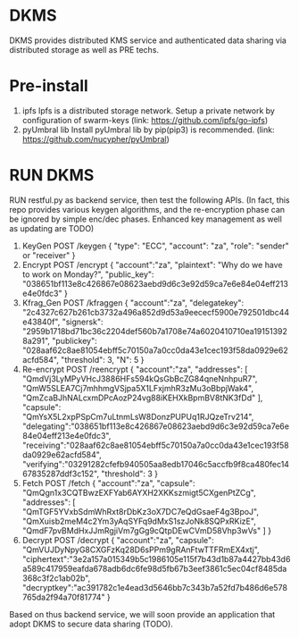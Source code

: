 # DKMS
DKMS provides distributed KMS service and authenticated data sharing via distributed storage as well as PRE techs.

# Pre-install
1. ipfs
Ipfs is a distributed storage network. Setup a private network by configuration of swarm-keys (link: https://github.com/ipfs/go-ipfs)
2. pyUmbral lib
Install pyUmbral lib by pip(pip3) is recommended. (link: https://github.com/nucypher/pyUmbral)

# RUN DKMS
RUN restful.py as backend service, then test the following APIs. (In fact, this repo provides various keygen algorithms, and the re-encryption phase can be ignored by simple enc/dec phases. Enhanced key management as well as updating are TODO)
1. KeyGen
POST /keygen { "type": "ECC", "account": "za", "role": "sender" or "receiver" }
2. Encrypt
POST /encrypt { "account":"za", "plaintext": "Why do we have to work on Monday?", "public_key": "038651bf113e8c426867e08623aebd9d6c3e92d59ca7e6e84e04eff213e4e0fdc3" }
3. Kfrag_Gen
POST /kfraggen { "account":"za", "delegatekey": "2c4327c627b261cb3732a496a852d9d53a9eececf5900e792501dbc44e43840f", "signersk": "2959b1718bd71bc36c2204def560b7a1708e74a6020410710ea191513928a291", "publickey": "028aaf62c8ae81054ebff5c70150a7a0cc0da43e1cec193f58da0929e62acfd584", "threshold": 3, "N": 5 }
4. Re-encrypt
POST /reencrypt { "account":"za", "addresses": [ "QmdVj3LyMPyVHcJ3886HFs594kQsGbBcZG84qneNnhpuR7", "QmW5SLEA7Cj7mhhmgVSjpa5X1LFxjmhR3zMu3oBbpjWak4", "QmZcaBJhNALcxmDPcAozP24vg88iKEHXkBpmBV8tNK3fDd" ], "capsule": "QmYsX5L2xpPSpCm7uLtnmLsW8DonzPUPUq1RJQzeTrv214", "delegating":"038651bf113e8c426867e08623aebd9d6c3e92d59ca7e6e84e04eff213e4e0fdc3", "receiving":"028aaf62c8ae81054ebff5c70150a7a0cc0da43e1cec193f58da0929e62acfd584", "verifying":"03291282cfefb940505aa8edb17046c5accfb9f8ca480fec1467835287ddf3c152", "threshold": 3 }
5. Fetch
POST /fetch { "account":"za", "capsule": "QmQgn1x3CQTBwzEXFYab6AYXH2XKKszmigt5CXgenPtZCg", "addresses": [ "QmTGF5YVxbSdmWhRxt8rDbKz3oX7DC7eQdGsaeF4g3BpoJ", "QmXuisb2meM4c2Ym3yAqSYFq9dMxS1szJoNk8SQPxRKizE", "QmdF7pvBMdHxJJmRgjiVm7gGg9cQtpDEwCVmD58Vhp3wVs" ] }
6. Decrypt
POST /decrypt { "account":"za", "capsule": "QmVUJDyNpyG8CXGFzKq28D6sPPm9gRAnFtwTTFRmEX4xtj", "ciphertext":"3e2a157a015349b5c1986105e115f7b43d1b87a4427bb43d6a589c417959eafda678adb6dc6fe98d5fb67b3eef3861c5ec04cf8485da368c3f2c1ab02b", "decryptkey":"ac391782c1e4ead3d5646bb7c343b7a52fd7b486d6e578765da2f94a70f81774" }

Based on thus backend service, we will soon provide an application that adopt DKMS to secure data sharing (TODO).
